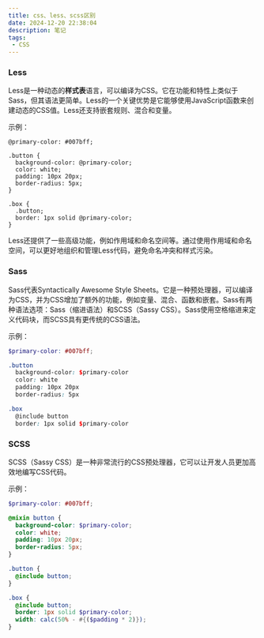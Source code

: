 ```yaml
---
title: css、less、scss区别
date: 2024-12-20 22:38:04
description: 笔记
tags:
 - CSS
---
```


### Less

Less是一种动态的**样式表**语言，可以编译为CSS。它在功能和特性上类似于Sass，但其语法更简单。Less的一个关键优势是它能够使用JavaScript函数来创建动态的CSS值。Less还支持嵌套规则、混合和变量。

示例：

```less
@primary-color: #007bff;

.button {
  background-color: @primary-color;
  color: white;
  padding: 10px 20px;
  border-radius: 5px;
}

.box {
  .button;
  border: 1px solid @primary-color;
}
```

Less还提供了一些高级功能，例如作用域和命名空间等。通过使用作用域和命名空间，可以更好地组织和管理Less代码，避免命名冲突和样式污染。

### Sass

Sass代表Syntactically Awesome Style Sheets。它是一种预处理器，可以编译为CSS，并为CSS增加了额外的功能，例如变量、混合、函数和嵌套。Sass有两种语法选项：Sass（缩进语法）和SCSS（Sassy CSS）。Sass使用空格缩进来定义代码块，而SCSS具有更传统的CSS语法。

示例：

```scss
$primary-color: #007bff;

.button
  background-color: $primary-color
  color: white
  padding: 10px 20px
  border-radius: 5px

.box
  @include button
  border: 1px solid $primary-color
```

### SCSS

SCSS（Sassy CSS）是一种非常流行的CSS预处理器，它可以让开发人员更加高效地编写CSS代码。

示例：

```scss
$primary-color: #007bff;

@mixin button {
  background-color: $primary-color;
  color: white;
  padding: 10px 20px;
  border-radius: 5px;
}

.button {
  @include button;
}

.box {
  @include button;
  border: 1px solid $primary-color;
  width: calc(50% - #{($padding * 2)});
}
```

